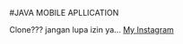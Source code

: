 #JAVA MOBILE APLLICATION

Clone??? jangan lupa izin ya...
[My Instagram](https://www.instagram.com/shusui_songolas)
